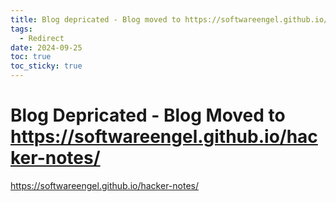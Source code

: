 ```yaml
---
title: Blog depricated - Blog moved to https://softwareengel.github.io/hacker-notes/
tags:
  - Redirect
date: 2024-09-25
toc: true
toc_sticky: true
---
```



# Blog Depricated - Blog Moved to https://softwareengel.github.io/hacker-notes/


<https://softwareengel.github.io/hacker-notes/>
